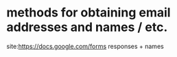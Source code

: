 # methods for obtaining email addresses and names / etc. 

site:https://docs.google.com/forms responses + names  

